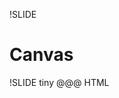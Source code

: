 

!SLIDE
# Canvas #

<canvas id="canvas" width="400" height="400"></canvas>
<script>
var ctx = document.getElementById("canvas").getContext("2d");
ctx.fillStyle = 'orange';
ctx.fillRect(10, 10, 200, 200);

ctx.fillStyle = "rgba(0, 127, 127, 0.5)";

ctx.beginPath();
ctx.arc(200, 200, 150, 0, Math.PI * 2, true);
ctx.closePath();
ctx.fill();
</script>

!SLIDE tiny
    @@@ HTML
    <canvas id="canvas" width="400"
            height="400"></canvas>
    <script>
    var canvas = document.getElementById("canvas"),
        ctx = canvas.getContext("2d");

    ctx.fillStyle = 'orange';
    ctx.fillRect(10, 10, 200, 200);

    ctx.fillStyle = "rgba(0, 127, 127, 0.5)";

    ctx.beginPath();
    ctx.arc(200, 200, 150, 0, Math.PI * 2, true);
    ctx.closePath();
    ctx.fill();
    </script>

!SLIDE
Kurzes Minibeispiel
http://diveintohtml5.org/examples/canvas-halma.html

